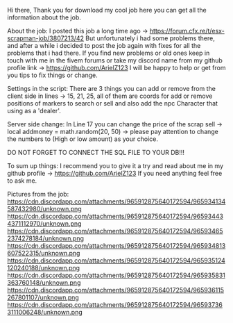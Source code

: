 Hi there, Thank you for download my cool job here you can get all the information about the job.

About the job: I posted this job a long time ago -> https://forum.cfx.re/t/esx-scrapman-job/3807213/42 
But unfortunately i had some problems there, and after a while i decided to post the job again with fixes for all the problems that i had there.
If you find new problems or old ones keep in touch with me in the fivem forums or take my discord name from my github profile link -> https://github.com/ArielZ123
I will be happy to help or get from you tips to fix things or change.

Settings in the script: There are 3 things you can add or remove from the client side in lines -> 15, 21, 25, all of them are coords for add or remove positions of markers to search or sell and also add the npc Character
that using as a 'dealer'.

Server side change: In Line 17 you can change the price of the scrap sell -> local addmoney = math.random(20, 50) -> please pay attention to change the numbers to (High or low amount) as your choice.

DO NOT FORGET TO CONNECT THE SQL FILE TO YOUR DB!!!

To sum up things: I recommend you to give it a try and read about me in my github profile -> https://github.com/ArielZ123
If you need anything feel free to ask me.

Pictures from the job:
https://cdn.discordapp.com/attachments/965912875640172594/965934134587432980/unknown.png
https://cdn.discordapp.com/attachments/965912875640172594/965934434371112970/unknown.png
https://cdn.discordapp.com/attachments/965912875640172594/965934652374278184/unknown.png
https://cdn.discordapp.com/attachments/965912875640172594/965934813607522315/unknown.png
https://cdn.discordapp.com/attachments/965912875640172594/965935124120240188/unknown.png
https://cdn.discordapp.com/attachments/965912875640172594/965935831363760148/unknown.png
https://cdn.discordapp.com/attachments/965912875640172594/965936115267801107/unknown.png
https://cdn.discordapp.com/attachments/965912875640172594/965937363111006248/unknown.png
